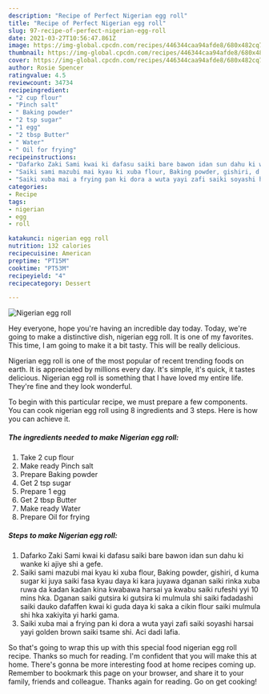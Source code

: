 ```yaml
---
description: "Recipe of Perfect Nigerian egg roll"
title: "Recipe of Perfect Nigerian egg roll"
slug: 97-recipe-of-perfect-nigerian-egg-roll
date: 2021-03-27T10:56:47.861Z
image: https://img-global.cpcdn.com/recipes/446344caa94afde8/680x482cq70/nigerian-egg-roll-recipe-main-photo.jpg
thumbnail: https://img-global.cpcdn.com/recipes/446344caa94afde8/680x482cq70/nigerian-egg-roll-recipe-main-photo.jpg
cover: https://img-global.cpcdn.com/recipes/446344caa94afde8/680x482cq70/nigerian-egg-roll-recipe-main-photo.jpg
author: Rosie Spencer
ratingvalue: 4.5
reviewcount: 34734
recipeingredient:
- "2 cup flour"
- "Pinch salt"
- " Baking powder"
- "2 tsp sugar"
- "1 egg"
- "2 tbsp Butter"
- " Water"
- " Oil for frying"
recipeinstructions:
- "Dafarko Zaki Sami kwai ki dafasu saiki bare bawon idan sun dahu ki wanke ki ajiye shi a gefe."
- "Saiki sami mazubi mai kyau ki xuba flour, Baking powder, gishiri, d kuma sugar ki juya saiki fasa kyau daya ki kara juyawa dganan saiki rinka xuba ruwa da kadan kadan kina kwabawa harsai ya kwabu saiki rufeshi yyi 10 mins hka. Dganan saiki gutsira ki gutsira ki mulmula shi saiki fadadashi saiki dauko dafaffen kwai ki guda daya ki saka a cikin flour saiki mulmula shi hka xakiyita yi harki gama."
- "Saiki xuba mai a frying pan ki dora a wuta yayi zafi saiki soyashi harsai yayi golden brown saiki tsame shi. Aci dadi lafia."
categories:
- Recipe
tags:
- nigerian
- egg
- roll

katakunci: nigerian egg roll 
nutrition: 132 calories
recipecuisine: American
preptime: "PT15M"
cooktime: "PT53M"
recipeyield: "4"
recipecategory: Dessert

---
```



![Nigerian egg roll](https://img-global.cpcdn.com/recipes/446344caa94afde8/680x482cq70/nigerian-egg-roll-recipe-main-photo.jpg)

Hey everyone, hope you're having an incredible day today. Today, we're going to make a distinctive dish, nigerian egg roll. It is one of my favorites. This time, I am going to make it a bit tasty. This will be really delicious.

Nigerian egg roll is one of the most popular of recent trending foods on earth. It is appreciated by millions every day. It's simple, it's quick, it tastes delicious. Nigerian egg roll is something that I have loved my entire life. They're fine and they look wonderful.




To begin with this particular recipe, we must prepare a few components. You can cook nigerian egg roll using 8 ingredients and 3 steps. Here is how you can achieve it.

<!--inarticleads1-->

##### The ingredients needed to make Nigerian egg roll:

1. Take 2 cup flour
1. Make ready Pinch salt
1. Prepare  Baking powder
1. Get 2 tsp sugar
1. Prepare 1 egg
1. Get 2 tbsp Butter
1. Make ready  Water
1. Prepare  Oil for frying




<!--inarticleads2-->

##### Steps to make Nigerian egg roll:

1. Dafarko Zaki Sami kwai ki dafasu saiki bare bawon idan sun dahu ki wanke ki ajiye shi a gefe.
1. Saiki sami mazubi mai kyau ki xuba flour, Baking powder, gishiri, d kuma sugar ki juya saiki fasa kyau daya ki kara juyawa dganan saiki rinka xuba ruwa da kadan kadan kina kwabawa harsai ya kwabu saiki rufeshi yyi 10 mins hka. Dganan saiki gutsira ki gutsira ki mulmula shi saiki fadadashi saiki dauko dafaffen kwai ki guda daya ki saka a cikin flour saiki mulmula shi hka xakiyita yi harki gama.
1. Saiki xuba mai a frying pan ki dora a wuta yayi zafi saiki soyashi harsai yayi golden brown saiki tsame shi. Aci dadi lafia.




So that's going to wrap this up with this special food nigerian egg roll recipe. Thanks so much for reading. I'm confident that you will make this at home. There's gonna be more interesting food at home recipes coming up. Remember to bookmark this page on your browser, and share it to your family, friends and colleague. Thanks again for reading. Go on get cooking!
